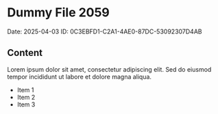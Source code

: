 # Dummy File 2059

Date: 2025-04-03
ID: 0C3EBFD1-C2A1-4AE0-87DC-53092307D4AB

## Content

Lorem ipsum dolor sit amet, consectetur adipiscing elit.
Sed do eiusmod tempor incididunt ut labore et dolore magna aliqua.

* Item 1
* Item 2
* Item 3
